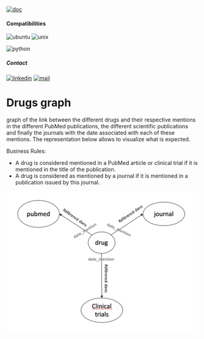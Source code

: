 [![doc](https://img.shields.io/badge/-Documentation-blue)](https://nbouml.github.io/drugs_graph/)


#### Compatibilities
![ubuntu](https://img.shields.io/badge/Ubuntu-supported--tested-success)
![unix](https://img.shields.io/badge/Other%20Unix-supported--untested-yellow)

![python](https://img.shields.io/badge/python-3.9-blue.svg)


##### Contact
[![linkedin](https://img.shields.io/badge/LinkedIn-0077B5?style=for-the-badge&logo=linkedin&logoColor=white)](https://www.linkedin.com/in/noureddine-boumlaik-0835a960/)
[![mail](https://img.shields.io/badge/Gmail-D14836?style=for-the-badge&logo=gmail&logoColor=white)](mailto:boum.nour19@gmail.com)

# Drugs graph

graph of the link between the different drugs and their respective mentions in the different PubMed publications, 
the different scientific publications and finally the journals with the date associated with each of these mentions.
The representation below allows to visualize what is expected.

Business Rules:
* A drug is considered mentioned in a PubMed article or clinical trial if it is mentioned in the title of the publication.
* A drug is considered as mentioned by a journal if it is mentioned in a publication issued by this journal.


![alt text](https://github.com/nbouml/drugs_graph/blob/master/img/dgrap.png)
